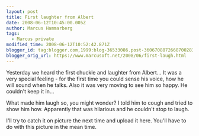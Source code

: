 ```yaml
---
layout: post
title: First laughter from Albert
date: 2008-06-12T10:45:00.005Z
author: Marcus Hammarberg
tags:
  - Marcus private
modified_time: 2008-06-12T10:52:42.871Z
blogger_id: tag:blogger.com,1999:blog-36533086.post-3606708872668700283
blogger_orig_url: https://www.marcusoft.net/2008/06/first-laugh.html
---
```


Yesterday we heard the first chuckle and laughter from Albert... It was a very special feeling - for the first time you could sense his voice, how he will sound when he talks. Also it was very moving to see him so happy. He couldn't keep it in...

What made him laugh so, you might wonder? I told him to cough and tried to show him how. Apparently that was hilarious and he couldn't stop to laugh.

I'll try to catch it on picture the next time and upload it here. You'll have to do with this picture in the mean time.
